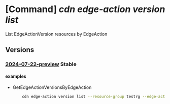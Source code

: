 # [Command] _cdn edge-action version list_

List EdgeActionVersion resources by EdgeAction

## Versions

### [2024-07-22-preview](/Resources/mgmt-plane/L3N1YnNjcmlwdGlvbnMve30vcmVzb3VyY2Vncm91cHMve30vcHJvdmlkZXJzL21pY3Jvc29mdC5jZG4vZWRnZWFjdGlvbnMve30vdmVyc2lvbnM=/2024-07-22-preview.xml) **Stable**

<!-- mgmt-plane /subscriptions/{}/resourcegroups/{}/providers/microsoft.cdn/edgeactions/{}/versions 2024-07-22-preview -->

#### examples

- GetEdgeActionVersionsByEdgeAction
    ```bash
        cdn edge-action version list --resource-group testrg --edge-action-name edgeAction1
    ```
